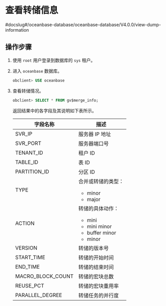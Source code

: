 # 查看转储信息
#docslug#/oceanbase-database/oceanbase-database/V4.0.0/view-dump-information

## 操作步骤

1. 使用 `root` 用户登录到数据库的 `sys` 租户。

2. 进入 `oceanbase` 数据库。

   ```sql
   obclient> USE oceanbase
   ```

3. 查看转储情况。

   ```sql
   obclient> SELECT * FROM gv$merge_info;
   ```

   返回结果中的各字段及其说明如下表所示。

   |       字段名称        |              描述 |
   |-------------------|-----------------------------------------------------------------------------------------------------------------------------------------------------------------------------------------------------------------------------------|
   | SVR_IP            | 服务器 IP 地址       |
   | SVR_PORT          | 服务器端口号          |
   | TENANT_ID         | 租户 ID           |
   | TABLE_ID          | 表 ID            |
   | PARTITION_ID      | 分区 ID           |
   | TYPE              | 合并或转储的类型： <ul><li>minor</li><li> major</li></ul> |
   | ACTION            | 转储的具体动作： <ul><li>mini</li><li>mini minor   </li><li>buffer minor</li><li> minor </li></ul>   |
   | VERSION           | 转储的版本号          |
   | START_TIME        | 转储的开始时间         |
   | END_TIME          | 转储的结束时间         |
   | MACRO_BLOCK_COUNT | 转储的宏块总数         |
   | REUSE_PCT         | 转储的宏块重用率        |
   | PARALLEL_DEGREE   | 转储任务的并行度        |
